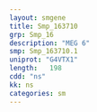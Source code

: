 ```yaml
---
layout: smgene
title: Smp_163710
grp: Smp_16
description: "MEG 6"
smp: Smp_163710.1
uniprot: "G4VTX1"
length:   198
cdd: "ns"
kk: ns
categories: sm
---
```

